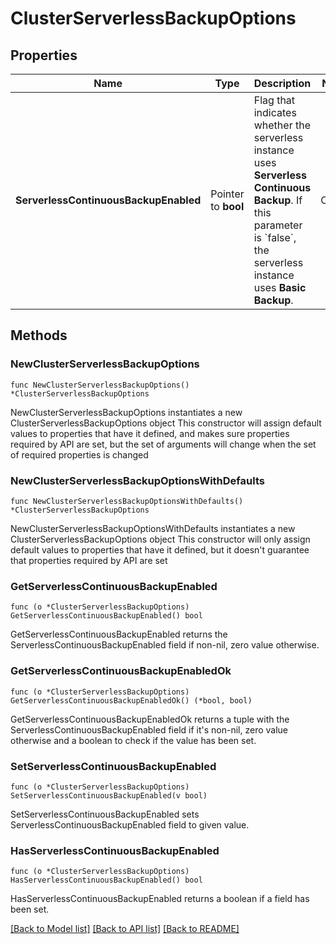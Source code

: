 # ClusterServerlessBackupOptions

## Properties

Name | Type | Description | Notes
------------ | ------------- | ------------- | -------------
**ServerlessContinuousBackupEnabled** | Pointer to **bool** | Flag that indicates whether the serverless instance uses **Serverless Continuous Backup**.  If this parameter is &#x60;false&#x60;, the serverless instance uses **Basic Backup**.   | Option | Description |  |---|---|  | Serverless Continuous Backup | Atlas takes incremental [snapshots](https://www.mongodb.com/docs/atlas/backup/cloud-backup/overview/#std-label-serverless-snapshots) of the data in your serverless instance every six hours and lets you restore the data from a selected point in time within the last 72 hours. Atlas also takes daily snapshots and retains these daily snapshots for 35 days. To learn more, see [Serverless Instance Costs](https://www.mongodb.com/docs/atlas/billing/serverless-instance-costs/#std-label-serverless-instance-costs). |  | Basic Backup | Atlas takes incremental [snapshots](https://www.mongodb.com/docs/atlas/backup/cloud-backup/overview/#std-label-serverless-snapshots) of the data in your serverless instance every six hours and retains only the two most recent snapshots. You can use this option for free. | | [optional] [default to true]

## Methods

### NewClusterServerlessBackupOptions

`func NewClusterServerlessBackupOptions() *ClusterServerlessBackupOptions`

NewClusterServerlessBackupOptions instantiates a new ClusterServerlessBackupOptions object
This constructor will assign default values to properties that have it defined,
and makes sure properties required by API are set, but the set of arguments
will change when the set of required properties is changed

### NewClusterServerlessBackupOptionsWithDefaults

`func NewClusterServerlessBackupOptionsWithDefaults() *ClusterServerlessBackupOptions`

NewClusterServerlessBackupOptionsWithDefaults instantiates a new ClusterServerlessBackupOptions object
This constructor will only assign default values to properties that have it defined,
but it doesn't guarantee that properties required by API are set

### GetServerlessContinuousBackupEnabled

`func (o *ClusterServerlessBackupOptions) GetServerlessContinuousBackupEnabled() bool`

GetServerlessContinuousBackupEnabled returns the ServerlessContinuousBackupEnabled field if non-nil, zero value otherwise.

### GetServerlessContinuousBackupEnabledOk

`func (o *ClusterServerlessBackupOptions) GetServerlessContinuousBackupEnabledOk() (*bool, bool)`

GetServerlessContinuousBackupEnabledOk returns a tuple with the ServerlessContinuousBackupEnabled field if it's non-nil, zero value otherwise
and a boolean to check if the value has been set.

### SetServerlessContinuousBackupEnabled

`func (o *ClusterServerlessBackupOptions) SetServerlessContinuousBackupEnabled(v bool)`

SetServerlessContinuousBackupEnabled sets ServerlessContinuousBackupEnabled field to given value.

### HasServerlessContinuousBackupEnabled

`func (o *ClusterServerlessBackupOptions) HasServerlessContinuousBackupEnabled() bool`

HasServerlessContinuousBackupEnabled returns a boolean if a field has been set.


[[Back to Model list]](../README.md#documentation-for-models) [[Back to API list]](../README.md#documentation-for-api-endpoints) [[Back to README]](../README.md)


